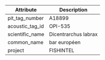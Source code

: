 | Attribute  | Description |
| ------------- | ------------- |
| pit_tag_number | A18899 |
| acoustic_tag_id | OPI-535 |
| scientific_name | Dicentrarchus labrax |
| common_name | bar européen |
| project | FISHINTEL |